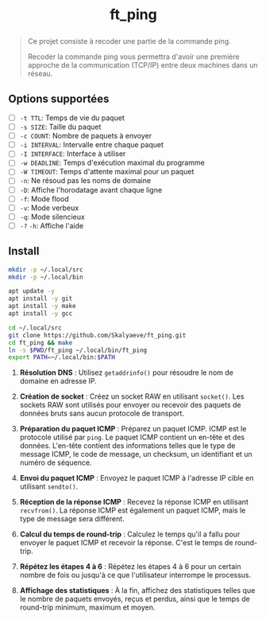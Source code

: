 # <p align="center">ft_ping</p>
> Ce projet consiste à recoder une partie de la commande ping.
>
>Recoder la commande ping vous permettra d'avoir une première approche de la communication (TCP/IP) entre deux machines dans un réseau.

## Options supportées
- [ ] `-t TTL`: Temps de vie du paquet
- [ ] `-s SIZE`: Taille du paquet
- [ ] `-c COUNT`: Nombre de paquets à envoyer
- [ ] `-i INTERVAL`: Intervalle entre chaque paquet
- [ ] `-I INTERFACE`: Interface à utiliser
- [ ] `-w DEADLINE`: Temps d'exécution maximal du programme
- [ ] `-W TIMEOUT`: Temps d'attente maximal pour un paquet
- [ ] `-n`: Ne résoud pas les noms de domaine
- [ ] `-D`: Affiche l'horodatage avant chaque ligne
- [ ] `-f`: Mode flood
- [ ] `-v`: Mode verbeux
- [ ] `-q`: Mode silencieux
- [ ] `-?` `-h`: Affiche l'aide

## Install
```bash
mkdir -p ~/.local/src
mkdir -p ~/.local/bin

apt update -y
apt install -y git
apt install -y make
apt install -y gcc
```

```bash
cd ~/.local/src
git clone https://github.com/Skalyaeve/ft_ping.git
cd ft_ping && make
ln -s $PWD/ft_ping ~/.local/bin/ft_ping
export PATH=~/.local/bin:$PATH
```

1. **Résolution DNS** : Utilisez `getaddrinfo()` pour résoudre le nom de domaine en adresse IP.

2. **Création de socket** : Créez un socket RAW en utilisant `socket()`. Les sockets RAW sont utilisés pour envoyer ou recevoir des paquets de données bruts sans aucun protocole de transport.

3. **Préparation du paquet ICMP** : Préparez un paquet ICMP. ICMP est le protocole utilisé par `ping`. Le paquet ICMP contient un en-tête et des données. L'en-tête contient des informations telles que le type de message ICMP, le code de message, un checksum, un identifiant et un numéro de séquence.

4. **Envoi du paquet ICMP** : Envoyez le paquet ICMP à l'adresse IP cible en utilisant `sendto()`.

5. **Réception de la réponse ICMP** : Recevez la réponse ICMP en utilisant `recvfrom()`. La réponse ICMP est également un paquet ICMP, mais le type de message sera différent.

6. **Calcul du temps de round-trip** : Calculez le temps qu'il a fallu pour envoyer le paquet ICMP et recevoir la réponse. C'est le temps de round-trip.

7. **Répétez les étapes 4 à 6** : Répétez les étapes 4 à 6 pour un certain nombre de fois ou jusqu'à ce que l'utilisateur interrompe le processus.

8. **Affichage des statistiques** : À la fin, affichez des statistiques telles que le nombre de paquets envoyés, reçus et perdus, ainsi que le temps de round-trip minimum, maximum et moyen.
